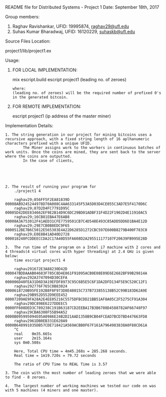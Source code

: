 README file for Distributed Systems - Project 1
Date: September 18th, 2017

Group members:

1. Raghav Ravishankar, UFID: 19995874, raghav29@ufl.edu
2. Suhas Kumar Bharadwaj, UFID: 16120229, suhaskb@ufl.edu

Source Files Location:

project1/lib/project1.ex

Usage:

1.	FOR LOCAL IMPLEMENTATION:

	mix escript.build
	escript project1 (leading no. of zeroes)

		where:
		(leading no. of zeroes) will be the required number of prefixed 0's in the generated bitcoin.
		
2.  FOR REMOTE IMPLEMENTATION:

	escript project1 (ip address of the master miner)

Implementation Details:

	1. The string generation in our project for mining bitcoins uses a recursive approach, with a fixed string length of 16 aplhanumeric characters prefixed with a unique UFID.
			The Miner assigns work to the workers in continuous batches of work units. Once the coins are mined, they are sent back to the server where the coins are outputted.
			In the case of clients, 
		
		
		   
	

	2. The result of running your program for 
		./project1 4
				
		raghav29;856FF5F2EA81839D    00008AB9245244978D70A008C4AA633145F53A5D03D4CE055C3AD7E5F4170D6C
		raghav29;87D2D4FC7791D95C    00005D42DEE834662EF9E2B14D9C6DC29BD01ADBF31F4D22F1902D4E11910AC5
		raghav29;16CB81EBA47E6AB8    00008A3A753012F41AED31CFE7759501CB7C4D548E493C85ADD5DD6D1BA4E12D
		raghav29;29E7CB0B8EDC9F65    0000512BE7B6C5012E565303E4A22D6285D1272CBC597E600B8279B400F783C0
		raghav29;E0E8B41AD40D2728    000018240FCDDEECCDA2C17A40D55FA608D2A295511177107F20639FB995E28D
	
	3.  The run time of the program on a Intel i7 machine with 2 cores and 4 threads(4 virtual cores with hyper threading) at 2.4 GHz is given below:
		time escript project1 4
		
		raghav291672E3A88230D42D 000047BDDAAAB04683F785C8D4E861F91095ACB0E08E09E6E2682BF99B29814A
		raghav292A3747094D30CEFA 000006D40FEA31D6D3A19EFDF8973C95C6B5E5C6F1DA2DFD134F5E9C520C12F1
		raghav292776F765C0B83024 0000618720B95FE192B8F8F973D8E48015C737B733855138B52C99B183D62A9E
		raghav29B952D552D9EEE452 00007209AE9FA28A2E4EE05216C5575DFBCDD21BB51AF8A05C2F5275CF91A304
		raghav29DC898E6227DDEEC5 0000FF608DED3C789238C191B63187CD2EEBA17B3B6708D4588782AF66748F97
		raghav29CBA6308F55B94A52 0000B095995094E05A0986E24B2D21AAD1358B9CB04FCEAD7BCD7BD447663FD8
		raghav2961DB0EB331E620A9 0000B648991035DB57CDE718421A569ACBB0F67F161A7964983838A0F88CD61A
		^C
		real	0m35.665s
		user	2m15.164s
		sys	0m0.508s
	
		Here, Total CPU time = 4m45.268s = 285.268 seconds.
		Real time = 1m19.720s = 79.72 seconds
		
		The ratio of CPU Time to REAL Time is 3.57
		
	3. The coin with the most number of leading zeroes that we were able to find - 8 zeroes.
	
	4. 	The largest number of working machines we tested our code on was with 5 machines (4 miners and one master).
	
		
			
